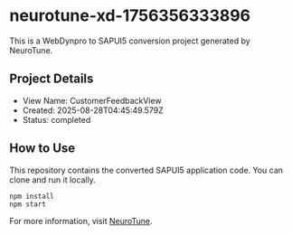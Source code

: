 # neurotune-xd-1756356333896
This is a WebDynpro to SAPUI5 conversion project generated by NeuroTune.

## Project Details
- View Name: CustomerFeedbackView
- Created: 2025-08-28T04:45:49.579Z
- Status: completed

## How to Use
This repository contains the converted SAPUI5 application code. You can clone and run it locally.

```
npm install
npm start
```

For more information, visit [NeuroTune](https://neurotune.com).
        